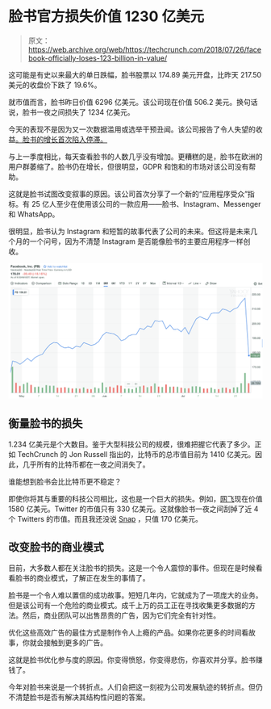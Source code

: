 # 脸书官方损失价值 1230 亿美元

> 原文：<https://web.archive.org/web/https://techcrunch.com/2018/07/26/facebook-officially-loses-123-billion-in-value/>

这可能是有史以来最大的单日跌幅，脸书股票以 174.89 美元开盘，比昨天 217.50 美元的收盘价下跌了 19.6%。

就市值而言，脸书昨日价值 6296 亿美元。该公司现在价值 506.2 美元。换句话说，脸书一夜之间损失了 1234 亿美元。

今天的表现不是因为又一次数据滥用或选举干预丑闻。该公司报告了令人失望的收益[。脸书的增长首次陷入停滞。](https://web.archive.org/web/20230309005505/https://techcrunch.com/2018/07/25/facebook-q2-2018-earnings/ "Facebook stock tanks from mixed Q2 with slowest-ever growth")

与上一季度相比，每天查看脸书的人数几乎没有增加。更糟糕的是，脸书在欧洲的用户群萎缩了。脸书仍在增长，但很明显，GDPR 和饱和的市场对该公司没有帮助。

这就是脸书试图改变叙事的原因。该公司首次分享了一个新的“应用程序受众”指标。有 25 亿人至少在使用该公司的一款应用——脸书、Instagram、Messenger 和 WhatsApp。

很明显，脸书认为 Instagram 和短暂的故事代表了公司的未来。但这将是未来几个月的一个问号，因为不清楚 Instagram 是否能像脸书的主要应用程序一样创收。

![](img/68f479a968e86caf46c8133ff5af6456.png)

## 衡量脸书的损失

1.234 亿美元是个大数目。鉴于大型科技公司的规模，很难把握它代表了多少。正如 TechCrunch 的 Jon Russell 指出的，比特币的总市值目前为 1410 亿美元。因此，几乎所有的比特币都在一夜之间消失了。

谁能想到脸书会比比特币更不稳定？

即使你将其与重要的科技公司相比，这也是一个巨大的损失。例如，[网飞](https://web.archive.org/web/20230309005505/https://finance.yahoo.com/quote/NFLX)现在价值 1580 亿美元。Twitter 的市值只有 330 亿美元。这就像脸书一夜之间刮掉了近 4 个 Twitters 的市值。而且我还没说 [Snap](https://web.archive.org/web/20230309005505/https://finance.yahoo.com/quote/SNAP?p=SNAP) ，只值 170 亿美元。

## 改变脸书的商业模式

目前，大多数人都在关注脸书的损失。这是一个令人震惊的事件。但现在是时候看看脸书的商业模式，了解正在发生的事情了。

脸书是一个令人难以置信的成功故事。短短几年内，它就成为了一项庞大的业务。但是该公司有一个危险的商业模式。成千上万的员工正在寻找收集更多数据的方法。然后，商业团队可以出售昂贵的广告，因为它们完全有针对性。

优化这些高效广告的最佳方式是制作令人上瘾的产品。如果你花更多的时间看故事，你就会接触到更多的广告。

这就是脸书优化参与度的原因。你变得愤怒，你变得悲伤，你喜欢并分享。脸书赚钱了。

今年对脸书来说是一个转折点。人们会把这一刻视为公司发展轨迹的转折点。但仍不清楚脸书是否有解决其结构性问题的答案。